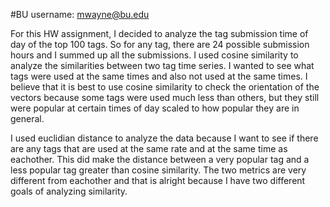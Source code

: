 #BU username: mwayne@bu.edu

For this HW assignment, I decided to analyze the tag submission time of day of the top 100 tags. So for any tag, there are 24 possible submission hours and I summed up all the submissions. I used cosine similarity to analyze the similarities between two tag time series. I wanted to see what tags were used at the same times and also not used at the same times. I believe that it is best to use cosine similarity to check the orientation of the vectors because some tags were used much less than others, but they still were popular at certain times of day scaled to how popular they are in general. 

I used euclidian distance to analyze the data because I want to see if there are any tags that are used at the same rate and at the same time as eachother. This did make the distance between a very popular tag and a less popular tag greater than cosine similarity. The two metrics are very different from eachother and that is alright because I have two different goals of analyzing similarity.

